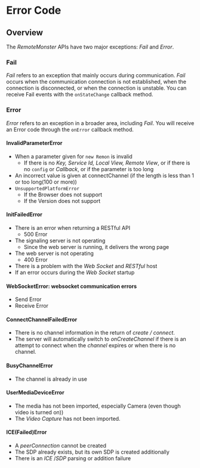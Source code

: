 # Error Code

## Overview

The _RemoteMonster_ APIs have two major exceptions: _Fail_ and _Error_.

### Fail

_Fail_ refers to an exception that mainly occurs during communication. _Fail_ occurs when the communication connection is not established, when the connection is disconnected, or when the connection is unstable. You can receive Fail events with the `onStateChange` callback method.

### Error

_Error_ refers to an exception in a broader area, including _Fail_. You will receive an Error code through the `onError` callback method.

#### InvalidParameterError

* When a parameter given for `new Remon` is invalid
  * If there is no _Key, Service Id, Local View, Remote View_, or if there is no `config` or _Callback_, or if the parameter is too long
* An incorrect value is given at connectChannel \(if the length is less than 1 or too long\(100 or more\)\)
* `UnsupportedPlatformError`
  * If the Browser does not support
  * If the Version does not support

#### InitFailedError

* There is an error when returning a RESTful API
  * 500 Error
* The signaling server is not operating
  * Since the web server is running, it delivers the wrong page
* The web server is not operating
  * 400 Error
* There is a problem with the _Web Socket_ and _RESTful_ host
* If an error occurs during the _Web Socket_ startup

#### WebSocketError: websocket communication errors

* Send Error
* Receive Error

#### ConnectChannelFailedError

* There is no channel information in the return of _create / connect_.
* The server will automatically switch to _onCreateChannel_ if there is an attempt to connect when the _channel_ expires or when there is no channel.

#### BusyChannelError

* The channel is already in use

#### UserMediaDeviceError

* The media has not been imported, especially Camera \(even though video is turned on\)\)
* The _Video Capture_ has not been imported.

#### ICE\(Failed\)Error

* A _peerConnection_ cannot be created
* The SDP already exists, but its own SDP is created additionally
* There is an _ICE_ /_SDP_ parsing or addition failure

